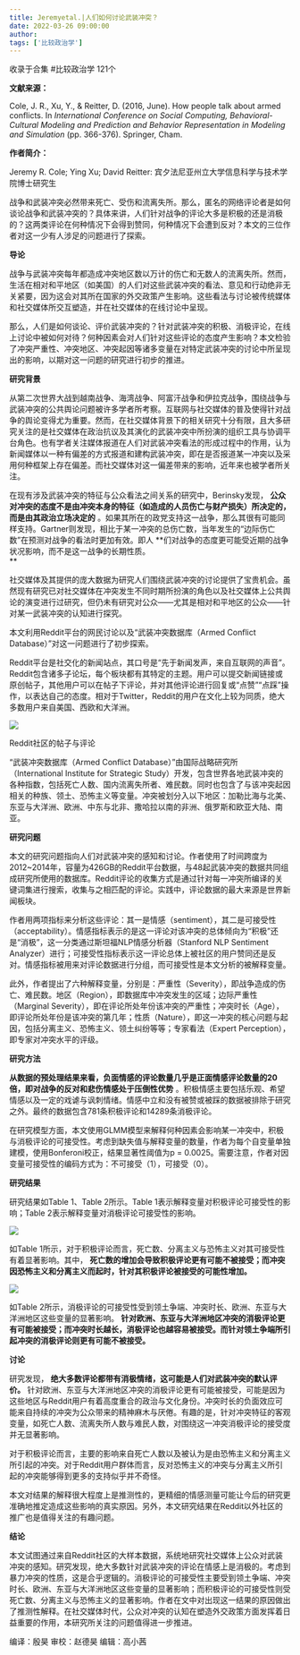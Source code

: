 ```yaml
---
title: Jeremyetal.|人们如何讨论武装冲突？
date: 2022-03-26 09:00:00
author: 
tags: ['比较政治学']
---
```



收录于合集 #比较政治学 121个

**文献来源：**

Cole, J. R., Xu, Y., & Reitter, D. (2016, June). How people talk about armed
conflicts. In _International Conference on Social Computing, Behavioral-
Cultural Modeling and Prediction and Behavior Representation in Modeling and
Simulation_ (pp. 366-376). Springer, Cham.

 **作者简介：**

Jeremy R. Cole; Ying Xu; David Reitter: 宾夕法尼亚州立大学信息科学与技术学院博士研究生

战争和武装冲突必然带来死亡、受伤和流离失所。那么，匿名的网络评论者是如何谈论战争和武装冲突的？具体来讲，人们针对战争的评论大多是积极的还是消极的？这两类评论在何种情况下会得到赞同，何种情况下会遭到反对？本文的三位作者对这一少有人涉足的问题进行了探索。

  

 **导论**

战争与武装冲突每年都造成冲突地区数以万计的伤亡和无数人的流离失所。然而，生活在相对和平地区（如美国）的人们对这些武装冲突的看法、意见和行动绝非无关紧要，因为这会对其所在国家的外交政策产生影响。这些看法与讨论被传统媒体和社交媒体所交互塑造，并在社交媒体的在线讨论中呈现。

  

那么，人们是如何谈论、评价武装冲突的？针对武装冲突的积极、消极评论，在线上讨论中被如何对待？何种因素会对人们针对这些评论的态度产生影响？本文检验了冲突严重性、冲突地区、冲突起因等诸多变量在对特定武装冲突的讨论中所呈现出的影响，以期对这一问题的研究进行初步的推进。

  

 **研究背景**

从第二次世界大战到越南战争、海湾战争、阿富汗战争和伊拉克战争，围绕战争与武装冲突的公共舆论问题被许多学者所考察。互联网与社交媒体的普及使得针对战争的舆论变得尤为重要。然而，在社交媒体背景下的相关研究十分有限，且大多研究关注的是社交媒体在政治抗议及其演化的武装冲突中所扮演的组织工具与协调平台角色。也有学者关注媒体报道在人们对武装冲突看法的形成过程中的作用，认为新闻媒体以一种有偏差的方式报道和建构武装冲突，即在是否报道某一冲突以及采用何种框架上存在偏差。而社交媒体对这一偏差带来的影响，近年来也被学者所关注。

  

在现有涉及武装冲突的特征与公众看法之间关系的研究中，Berinsky发现，
**公众对冲突的态度不是由冲突本身的特征（如造成的人员伤亡与财产损失）所决定的，而是由其政治立场决定的**
。如果其所在的政党支持这一战争，那么其很有可能同样支持。Gartner则发现，相比于某一冲突的总伤亡数，当年发生的“边际伤亡数”在预测对战争的看法时更加有效。即人
**们对战争的态度更可能受近期的战争状况影响，而不是这一战争的长期性质。  
**

  

社交媒体及其提供的庞大数据为研究人们围绕武装冲突的讨论提供了宝贵机会。虽然现有研究已对社交媒体在冲突发生不同时期所扮演的角色以及社交媒体上公共舆论的演变进行过研究，但仍未有研究对公众——尤其是相对和平地区的公众——针对某一武装冲突的认知进行探究。

  

本文利用Reddit平台的网民讨论以及“武装冲突数据库（Armed Conflict Database）”对这一问题进行了初步探索。

  

Reddit平台是社交化的新闻站点，其口号是“先于新闻发声，来自互联网的声音”。Reddit包含诸多子论坛，每个板块都有其特定的主题。用户可以提交新闻链接或原创帖子，其他用户可以在帖子下评论，并对其他评论进行回复或“点赞”“点踩”操作，以表达自己的态度。相对于Twitter，Reddit的用户在文化上较为同质，绝大多数用户来自美国、西欧和大洋洲。

![](/images/11/2.png)

Reddit社区的帖子与评论  

  

“武装冲突数据库（Armed Conflict Database）”由国际战略研究所（International Institute for
Strategic
Study）开发，包含世界各地武装冲突的各种指数，包括死亡人数、国内流离失所者、难民数。同时也包含了与该冲突起因相关的种族、领土、恐怖主义等变量。冲突被划分入以下地区：加勒比海与北美、东亚与大洋洲、欧洲、中东与北非、撒哈拉以南的非洲、俄罗斯和欧亚大陆、南亚。

  

 **研究问题**

本文的研究问题指向人们对武装冲突的感知和讨论。作者使用了时间跨度为2012~2014年，容量为426GB的Reddit平台数据，与48起武装冲突的数据共同组成研究所使用的数据库。Reddit评论的收集方式是通过针对每一冲突所编译的关键词集进行搜索，收集与之相匹配的评论。实践中，评论数据的最大来源是世界新闻板块。

作者用两项指标来分析这些评论：其一是情感（sentiment），其二是可接受性（acceptability）。情感指标表示的是这一评论对该冲突的总体倾向为“积极”还是“消极”，这一分类通过斯坦福NLP情感分析器（Stanford
NLP Sentiment
Analyzer）进行；可接受性指标表示这一评论总体上被社区的用户赞同还是反对。情感指标被用来对评论数据进行分组，而可接受性是本文分析的被解释变量。

  

此外，作者提出了六种解释变量，分别是：严重性（Severity），即战争造成的伤亡、难民数。地区（Region），即数据库中冲突发生的区域；边际严重性（Marginal
Severity），即在评论所处年份该冲突的严重性；冲突时长（Age），即评论所处年份是该冲突的第几年；性质（Nature），即这一冲突的核心问题与起因，包括分离主义、恐怖主义、领土纠纷等等；专家看法（Expert
Perception），即专家对冲突水平的评级。

  

 **研究方法**

 **从数据的预处理结果来看，负面情感的评论数量几乎是正面情感评论数量的20倍，即对战争的反对和悲伤情感处于压倒性优势**
。积极情感主要包括乐观、希望情感以及一定的戏谑与讽刺情绪。情感中立和没有被赞或被踩的数据被排除于研究之外。最终的数据包含781条积极评论和14289条消极评论。

  

在研究模型方面，本文使用GLMM模型来解释何种因素会影响某一冲突中，积极与消极评论的可接受性。考虑到缺失值与解释变量的数量，作者为每个自变量单独建模，使用Bonferoni校正，结果显著性阈值为p
= 0.0025。需要注意，作者对因变量可接受性的编码方式为：不可接受（1），可接受（0）。

  

 **研究结果**

研究结果如Table 1、Table 2所示。Table 1表示解释变量对积极评论可接受性的影响；Table 2表示解释变量对消极评论可接受性的影响。

![](/images/11/3.png)

如Table 1所示，对于积极评论而言，死亡数、分离主义与恐怖主义对其可接受性有着显著影响。其中，
**死亡数的增加会导致积极评论更有可能不被接受；而冲突因恐怖主义和分离主义而起时，针对其积极评论被接受的可能性增加。**

![](/images/11/4.png)

如Table 2所示，消极评论的可接受性受到领土争端、冲突时长、欧洲、东亚与大洋洲地区这些变量的显著影响。
**针对欧洲、东亚与大洋洲地区冲突的消极评论更有可能被接受；而冲突时长越长，消极评论也越容易被接受。而针对领土争端所引起冲突的消极评论则更有可能不被接受。**

  

 **讨论**

研究发现， **绝大多数评论都带有消极情绪，这可能是人们对武装冲突的默认评价。**
针对欧洲、东亚与大洋洲地区冲突的消极评论更有可能被接受，可能是因为这些地区与Reddit用户有着高度重合的政治与文化身份。冲突时长的负面效应可能来自持续的冲突为公众带来的精神麻木与厌倦。有趣的是，针对冲突特征的客观变量，如死亡人数、流离失所人数与难民人数，对围绕这一冲突消极评论的接受度并无显著影响。

  

对于积极评论而言，主要的影响来自死亡人数以及被认为是由恐怖主义和分离主义所引起的冲突。对于Reddit用户群体而言，反对恐怖主义的冲突与分离主义所引起的冲突能够得到更多的支持似乎并不奇怪。

  

本文对结果的解释很大程度上是推测性的，更精细的情感测量可能让今后的研究更准确地推定造成这些影响的真实原因。另外，本文研究结果在Reddit以外社区的推广也是值得关注的有趣问题。

  

 **结论**

本文试图通过来自Reddit社区的大样本数据，系统地研究社交媒体上公众对武装冲突的感知。研究发现，绝大多数针对武装冲突的评论在情感上是消极的。考虑到暴力冲突的性质，这是合乎逻辑的。消极评论的可接受性主要受到领土争端、冲突时长、欧洲、东亚与大洋洲地区这些变量的显著影响；而积极评论的可接受性则受死亡数、分离主义与恐怖主义的显著影响。作者在文中对出现这一结果的原因做出了推测性解释。在社交媒体时代，公众对冲突的认知在塑造外交政策方面发挥着日益重要的作用，本研究所关注的问题值得进一步推进。  

编译：殷昊 审校：赵德昊 编辑：高小茜  

  
  

